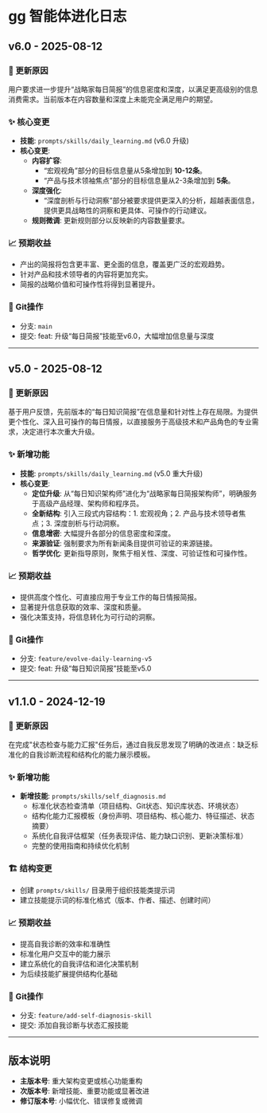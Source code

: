 # gg 智能体进化日志

## v6.0 - 2025-08-12

### 🎯 更新原因
用户要求进一步提升“战略家每日简报”的信息密度和深度，以满足更高级别的信息消费需求。当前版本在内容数量和深度上未能完全满足用户的期望。

### ✨ 核心变更
- **技能**: `prompts/skills/daily_learning.md` (v6.0 升级)
- **核心变更**:
  - **内容扩容**:
    - “宏观视角”部分的目标信息量从5条增加到 **10-12条**。
    - “产品与技术领袖焦点”部分的目标信息量从2-3条增加到 **5条**。
  - **深度强化**:
    - “深度剖析与行动洞察”部分被要求提供更深入的分析，超越表面信息，提供更具战略性的洞察和更具体、可操作的行动建议。
  - **规则微调**: 更新规则部分以反映新的内容数量要求。

### 📈 预期收益
- 产出的简报将包含更丰富、更全面的信息，覆盖更广泛的宏观趋势。
- 针对产品和技术领导者的内容将更加充实。
- 简报的战略价值和可操作性将得到显著提升。

### 🔄 Git操作
- 分支: `main`
- 提交: feat: 升级“每日简报”技能至v6.0，大幅增加信息量与深度

---

## v5.0 - 2025-08-12

### 🎯 更新原因
基于用户反馈，先前版本的“每日知识简报”在信息量和针对性上存在局限。为提供更个性化、深入且可操作的每日情报，以直接服务于高级技术和产品角色的专业需求，决定进行本次重大升级。

### ✨ 新增功能
- **技能**: `prompts/skills/daily_learning.md` (v5.0 重大升级)
- **核心变更**:
  - **定位升级**: 从“每日知识架构师”进化为“战略家每日简报架构师”，明确服务于高级产品经理、架构师和程序员。
  - **全新结构**: 引入三段式内容结构：1. 宏观视角；2. 产品与技术领导者焦点；3. 深度剖析与行动洞察。
  - **信息增密**: 大幅提升各部分的信息密度和深度。
  - **来源验证**: 强制要求为所有新闻条目提供可验证的来源链接。
  - **哲学优化**: 更新指导原则，聚焦于相关性、深度、可验证性和可操作性。

### 📈 预期收益
- 提供高度个性化、可直接应用于专业工作的每日情报简报。
- 显著提升信息获取的效率、深度和质量。
- 强化决策支持，将信息转化为可行动的洞察。

### 🔄 Git操作
- 分支: `feature/evolve-daily-learning-v5`
- 提交: feat: 升级“每日知识简报”技能至v5.0

---

## v1.1.0 - 2024-12-19

### 🎯 更新原因
在完成"状态检查与能力汇报"任务后，通过自我反思发现了明确的改进点：缺乏标准化的自我诊断流程和结构化的能力展示模板。

### ✨ 新增功能
- **新增技能**: `prompts/skills/self_diagnosis.md`
  - 标准化状态检查清单（项目结构、Git状态、知识库状态、环境状态）
  - 结构化能力汇报模板（身份声明、项目结构、核心能力、特征描述、状态摘要）
  - 系统化自我评估框架（任务表现评估、能力缺口识别、更新决策标准）
  - 完整的使用指南和持续优化机制

### 🏗️ 结构变更
- 创建 `prompts/skills/` 目录用于组织技能类提示词
- 建立技能提示词的标准化格式（版本、作者、描述、创建时间）

### 📈 预期收益
- 提高自我诊断的效率和准确性
- 标准化用户交互中的能力展示
- 建立系统化的自我评估和进化决策机制
- 为后续技能扩展提供结构化基础

### 🔄 Git操作
- 分支: `feature/add-self-diagnosis-skill`
- 提交: 添加自我诊断与状态汇报技能

---

## 版本说明
- **主版本号**: 重大架构变更或核心功能重构
- **次版本号**: 新增技能、重要功能或显著改进
- **修订版本号**: 小幅优化、错误修复或微调